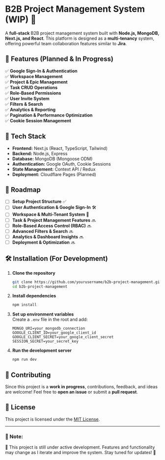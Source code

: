 
# B2B Project Management System (WIP) 🚧

A **full-stack** B2B project management system built with **Node.js, MongoDB, Next.js, and React**. This platform is designed as a **multi-tenancy** system, offering powerful team collaboration features similar to **Jira**.

## 🌟 Features (Planned & In Progress)
✅ **Google Sign-In & Authentication**  
✅ **Workspace Management**  
✅ **Project & Epic Management**  
✅ **Task CRUD Operations**  
✅ **Role-Based Permissions**  
✅ **User Invite System**  
✅ **Filters & Search**  
✅ **Analytics & Reporting**  
✅ **Pagination & Performance Optimization**  
✅ **Cookie Session Management**  

## 🚀 Tech Stack
- **Frontend:** Next.js (React, TypeScript, Tailwind)  
- **Backend:** Node.js, Express  
- **Database:** MongoDB (Mongoose ODM)  
- **Authentication:** Google OAuth, Cookie Sessions  
- **State Management:** Context API / Redux  
- **Deployment:** Cloudflare Pages (Planned)  

## 📌 Roadmap
- [ ] **Setup Project Structure** ✅  
- [ ] **User Authentication & Google Sign-In** 🛠️  
- [ ] **Workspace & Multi-Tenant System** 🔄  
- [ ] **Task & Project Management Features** 🔜  
- [ ] **Role-Based Access Control (RBAC)** 🔜  
- [ ] **Advanced Filters & Search** 🔜  
- [ ] **Analytics & Dashboard Insights** 🔜  
- [ ] **Deployment & Optimization** 🔜  

## 🛠️ Installation (For Development)
1. **Clone the repository**  
   ```sh
   git clone https://github.com/yourusername/b2b-project-management.git
   cd b2b-project-management
   ```

2. **Install dependencies**  
   ```sh
   npm install
   ```

3. **Set up environment variables**  
   Create a `.env` file in the root and add:  
   ```env
   MONGO_URI=your_mongodb_connection
   GOOGLE_CLIENT_ID=your_google_client_id
   GOOGLE_CLIENT_SECRET=your_google_client_secret
   SESSION_SECRET=your_secret_key
   ```

4. **Run the development server**  
   ```sh
   npm run dev
   ```

## 🤝 Contributing
Since this project is a **work in progress**, contributions, feedback, and ideas are welcome! Feel free to **open an issue** or submit a **pull request**.

## 📜 License
This project is licensed under the [MIT License](LICENSE).

---

### **📢 Note:**
🔹 This project is still under active development. Features and functionality may change as I iterate and improve the system. Stay tuned for updates! 🚀
